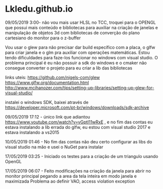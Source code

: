 # Lkledu.github.io

09/05/2019 3:00- não vou mais usar HLSL no TCC, troquei para o OPENGL que possui mais conteúdo e bibliotecas para auxiliar na criação de janelas e manipulação de objetos 3d com bibliotecas de converção do plano cartesiano do monitor para o z-buffer

Vou usar o glew para não precisar dar build específico com a placa, o glfw para criar janela e o glm pra auxiliar com operações matemáticas. Estou tendo dificuldades para faze-los funcionar no windows com visual studio. O problema principal é eu não possuir a sdk do windows e o cmaker não consegue converter o projeto para eu criar a lib das bibliotecas

links uteis:
https://github.com/nigels-com/glew
https://www.glfw.org/documentation.html
http://www.mcihanozer.com/tips/setting-up-libraries/setting-up-glew-for-visual-studio/


instalei o windows SDK, baixei através de https://developer.microsoft.com/pt-br/windows/downloads/sdk-archive

09/05/2019 17:12 - único link que adiantou https://www.youtube.com/watch?v=vGptI11wRxE , e no fim das contas eu estava instalando a lib errada do glfw, eu estou com visual studio 2017 e estava instalando a vs2015

10/05/2019 01:46 - No fim das contas não deu certo configurar as libs do visual studio na mão e usei o NuGet para instalar

17/05/2019 03:25 - Iniciado os testes para a criação de um triangulo usando OpenGL

17/05/2019 06:07 - Feito modificações na criação da janela para abrir no monitor principal pegando a area da tela inteira em modo janela e maximizada
	Problema ao definir VAO, access violation exception
